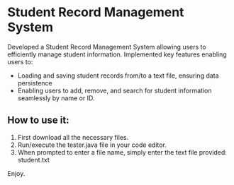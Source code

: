 # Student Record Management System

Developed a Student Record Management System allowing users to efficiently manage student information.
Implemented key features enabling users to:

* Loading and saving student records from/to a text file, ensuring data persistence
* Enabling users to add, remove, and search for student information seamlessly by name or ID.

## How to use it:

1. First download all the necessary files.
2. Run/execute the tester.java file in your code editor.
3. When prompted to enter a file name, simply enter the text file provided: student.txt

Enjoy.
